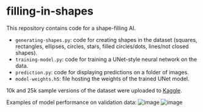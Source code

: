 # filling-in-shapes
This repository contains code for a shape-filling AI.
- `generating-shapes.py`: code for creating shapes in the dataset (squares, rectangles, ellipses, circles, stars, filled circles/dots, lines/not closed shapes).
- `training-model.py`: code for training a UNet-style neural network on the data.
- `prediction.py`: code for displaying predictions on a folder of images.
- `model-weights.h5`: file hosting the weights of the trained UNet model.

10k and 25k sample versions of the dataset were uploaded to [Kaggle](https://www.kaggle.com/washingtongold/filling-in-shapes?select=10k-sample-dataset-w-identical-io).

Examples of model performance on validation data:
![image](https://user-images.githubusercontent.com/73039742/113469564-5366f080-9403-11eb-91e4-4901e3a50a8e.png)
![image](https://user-images.githubusercontent.com/73039742/113469560-4b0eb580-9403-11eb-9903-bcaa14be928c.png)
